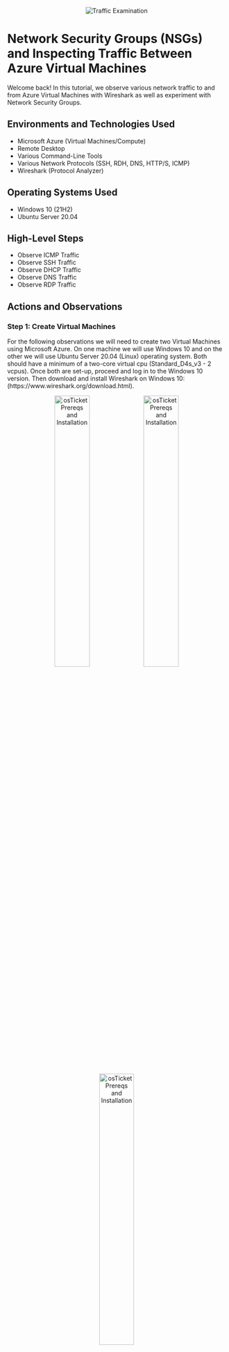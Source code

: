 <p align="center">
<img src="https://i.imgur.com/Ua7udoS.png" alt="Traffic Examination"/>
</p>

<h1>Network Security Groups (NSGs) and Inspecting Traffic Between Azure Virtual Machines</h1>
Welcome back! In this tutorial, we observe various network traffic to and from Azure Virtual Machines with Wireshark as well as experiment with Network Security Groups. <br />

<h2>Environments and Technologies Used</h2>

- Microsoft Azure (Virtual Machines/Compute)
- Remote Desktop
- Various Command-Line Tools
- Various Network Protocols (SSH, RDH, DNS, HTTP/S, ICMP)
- Wireshark (Protocol Analyzer)

<h2>Operating Systems Used </h2>

- Windows 10 (21H2)
- Ubuntu Server 20.04

<h2>High-Level Steps</h2>

- Observe ICMP Traffic
- Observe SSH Traffic
- Observe DHCP Traffic
- Observe DNS Traffic
- Observe RDP Traffic

<h2>Actions and Observations</h2>

<h3>Step 1: Create Virtual Machines</h3>
For the following observations we will need to create two Virtual Machines using Microsoft Azure. On one machine we will use Windows 10 and on the other we will use Ubuntu Server 20.04 (Linux) operating system. Both should have a minimum of a two-core virtual cpu (Standard_D4s_v3 - 2 vcpus). Once both are set-up, proceed and log in to the Windows 10 version. Then download and install Wireshark on Windows 10: (https://www.wireshark.org/download.html).

<p align="center">
<img src="https://i.imgur.com/NIZEltL.png" height="40%" width="40%" alt="osTicket Prereqs and Installation"/>
<img src="https://i.imgur.com/ETgnYeU.png" height="40%" width="40%" alt="osTicket Prereqs and Installation"/>
<img src="https://i.imgur.com/zc379L3.png" height="40%" width="40%" alt="osTicket Prereqs and Installation"/>
</p>
<p>

<h3>Step 2: Observe ICMP Traffic</h3>
First, open Wireshark and click "Ethernet". Then click the little blue icon in the top left corner to start capturing packets.

<p align="center">
<img src="https://i.imgur.com/BCDLYKO.png" height="50%" width="50%" alt="Azure Free Account"/>	
</p>

Using WireShark we will filter for ICMP traffic only. ICMP stands for "Internet Control Message Protocol". It is the protocol that "ping" uses; ping is a command tool used to test connectivity between different hosts on the network. This traffic will display the relay request and deliver. We will use Windows PowerShell to ping our Linux virtual machine to see how many packets are sent and recieved. Do this by opening Windows PowerShell and ping our Linux Virtual Machine's private IP address. Mine is 10.0.0.5

<p align="center">
<img src="https://i.imgur.com/bJJCXXM.png" height="50%" width="50%" alt="osTicket Prereqs and Installation"/>
</p>
<p align="center">

Next, we will initiate a perpetual/non-stop ping from our Windows 10 VM to our Linux VM. Then we will change the firewall on our Linux VM to block ICMP traffic from coming through. To initiate a perpetual ping from Windows 10 VM to Linux VM, go to PowerShell and type ping (Linux private IP address) -t. For example, mine will be: ping 10.0.0.5 -t then press enter. The Replies will in essence keep going forever until the ping is stopped or ICMP is blocked in our Linux VM's firewall.

<p align="center">
<img src="https://i.imgur.com/NEZNlKW.png" height="50%" width="50%" alt="osTicket Prereqs and Installation"/>
</p>
<p align="center">

Next, we will configure our Linux VM's firewall in Azure to block ICMP traffic from coming through. A firewall in Azure is also known as "Network Security Group" (NSG). To do so go to the Azure portal --> search "Network security groups" --> select "VM2-nsg" (Linux VM) --> select "Inbound security rules" --> select "Add" --> set Protocol to "ICMP" --> set Action to "Deny" --> set Priority to "200" --> Name: "DENY_ICMP_PING_FROM_ANYWHERE" --> select "Add".

<p align="center">
<img src="https://i.imgur.com/AS39UdC.png" height="50%" width="50%" alt="osTicket Prereqs and Installation"/>
</p>
<p align="center">

Go back to our Windows 10 VM and you can see the effect of the rule we added. In PowerShell we can see the ping is now timing out because it is getting blocked by our Linux VM's firewall. In Wireshark we can see that it went from receiving "request" and "reply" to "no response found".

<p align="center">
<img src="https://i.imgur.com/1ROntI9.png" height="50%" width="50%" alt="Azure Free Account"/> <img src="https://i.imgur.com/jNJQotH.png" height="50%" width="50%" alt="Azure Free Services"/>
</p>

Lastly, we will re-enable ICMP traffic for the Network Security Group our Linux VM is using. To do so go back to the Azure portal --> search "Network security groups" --> select "VM2-nsg" (Linux VM) --> select "Inbound security rules" --> select "DENY_ICMP_PING_FROM_ANYWHERE" --> set Action to "Allow" --> select "Save".

<p align="center">
<img src="https://i.imgur.com/6hFqNSN.png" height="50%" width="50%" alt="osTicket Prereqs and Installation"/>
</p>
<p align="center">

Now we can go back into our Windows 10 VM and we can see we are receiving responses from our Linux VM again. Wireshark and PowerShell should now show replies coming through.
  
<h3>Step 3: Observe SSH Traffic</h3>
Using Wireshark and PowerShell we will observe SSH traffic. Filter for SSH traffic only in WireShark. SSH, also known as "Secure Shell" is used when remotely connecting from one computer to another and spawning a command line. The computer being connected to is typically "listening" for a connection on TCP port 22. 

Now we're going to connect from our Windows 10 VM into our Linux VM via Secure Shell; we will "SSH" into the Linux VM. This can be done by using PowerShell, "ssh username@(private)ipaddress". In my case, ssh labuser@10.0.0.5 (Linux private IP address). Then we will see that WireShark immediately sees the SSH packets between the two VM. 

<p align="center">
<img src="https://i.imgur.com/ta80GVR.png" height="50%" width="50%" alt="osTicket Prereqs and Installation"/>
</p>
<p align="center">
  
To continue connecting into our Linux VM from our Windows 10 VM: "Are you sure you want to continue connecting (yes/no/[fingerprint])?" type "yes" --> type password for your Linux VM (note: when typing your password it will not show but trust it is there) --> enter. We are now connected into our Linux VM from our Windows 10 VM.
  
<p align="center">
<img src="https://i.imgur.com/gD5xTV8.png" height="50%" width="50%" alt="osTicket Prereqs and Installation"/>
</p>
<p align="center">
  
"labuser@VM2" appears in green on PowerShell shows our connection to our Linux VM. Whatever we type into PowerShell we can see the traffic in Wireshark over the network. We can now type any Linux command into PowerShell. For example, lets type "uname -a" and it will tell us about the actual operating system it's running on.
  
<p align="center">
<img src="https://i.imgur.com/b0zXc2E.png" height="50%" width="50%" alt="osTicket Prereqs and Installation"/>
</p>
<p align="center">
  
  3. Obeserve DHCP Traffic, DHCP is Dynamic Host Configuration Protocol which operates on ports 67 and 68. The main function of DHCP is to assign different devices their IP-Address. Filter for DHCP in WireShark. We can attempt to issue a new IP address to our Windows 10 VM by using CMD and entering the line "IPCONFIG /RENEW". Now, inspect WireShark for this traffic. 

![vivaldi_2hRg2VDUxe](https://user-images.githubusercontent.com/109401839/213243361-2e338ef0-af7c-47b9-9387-6a002791fd07.png)

4. Observe DNS Traffic, once again, filter for DNS. In CMD, lets use the command "nslookup" to see what google.com or most of any website IP addresses are. Now, inspect WireShark and the traffic it is capturing here. 

![vivaldi_p4LlxYiVLv](https://user-images.githubusercontent.com/109401839/213243701-b3915d44-2aa3-4fe7-b637-e7d9c5ecd6c3.png)

5. Observe RDP Traffic, Filter for RDP. We can do this by entering "tcp.port == 3389" in WireShark. Traffic is now constantly flowing, showing a live stream of packets between one computer to another. Fascinating isnt it? 

![vivaldi_yi916o0Wbr](https://user-images.githubusercontent.com/109401839/213243903-af301b6a-d633-457e-ad1f-dc22cb93edf5.png)


In the [next tutorial](https://github.com/fnabeel/Network-File-Shares-and-Permissions),  we will go over settingup Network File Sharing and Permissions. I recommend not destroying your virtual machine you have created in this tutorial. It will come in handy next time !
